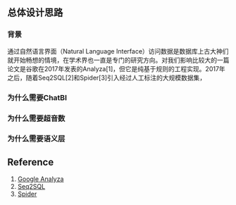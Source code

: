 ## 总体设计思路

### 背景

通过自然语言界面（Natural Language Interface）访问数据是数据库上古大神们就开始畅想的情境，在学术界也一直是专门的研究方向。对我们影响比较大的一篇论文是谷歌在2017年发表的Analyza[1]，但它是纯基于规则的工程实现。2017年之后，随着Seq2SQL[2]和Spider[3]引入经过人工标注的大规模数据集，

### 为什么需要ChatBI



### 为什么需要超音数



### 为什么需要语义层

## Reference

1. [Google Analyza](https://static.googleusercontent.com/media/research.google.com/zh-CN//pubs/archive/45791.pdf)
2. [Seq2SQL](https://arxiv.org/pdf/1709.00103.pdf)
3. [Spider](https://aclanthology.org/D18-1425.pdf)